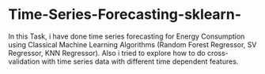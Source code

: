 # Time-Series-Forecasting-sklearn-

In this Task, i have done time series forecasting for Energy Consumption using Classical Machine Learning Algorithms (Random Forest Regressor, SV Regressor, KNN Regressor). 
Also i tried to explore how to do cross-validation with time series data with different time dependent features.
